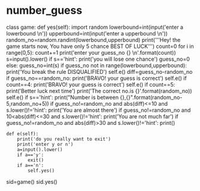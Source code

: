 # number_guess
class game:
    def yes(self):
        import random
        lowerbound=int(input('enter a lowerbound \n'))
        upperbound=int(input('enter a upperbound \n'))
        random_no=random.randint(lowerbound,upperbound)
        print('''Hey! the game starts now,
         You have only 5 chance
         BEST OF LUCK''')
        count=0
        for i in range(0,5):
            count+=1
            print('enter your guess_no {} \n'.format(count))
            s=input().lower()
            if s=='hint':
                print('you will lose one chance')
                guess_no=0
            else:
                guess_no=int(s)
                if guess_no not in range(lowerbound,upperbound):
                    print('You break the rule DISQUALIFIED')
                    self.e()
            diff=guess_no-random_no
            if guess_no==random_no:
                print('BRAVO! your guess is correct')
                self.e()
            if count==4:
                print('BRAVO! your guess is correct')
                self.e()
            if count==5:
                print('Better luck next time')
                print('The correct no.is {}'.format(random_no))
                self.e()
            if s=='hint':
                print("Number is between {},{}".format(random_no-5,random_no+5))
            if guess_no!=random_no and abs(diff)<=10 and s.lower()!='hint':
                print('You are almost there')
            if guess_no!=random_no and 10<abs(diff)<=30 and s.lower()!='hint':
                print('You are not much far')
            if guess_no!=random_no and abs(diff)>30 and s.lower()!='hint':
                print()
           

    def e(self):
        print('do you really want to exit')
        print('enter y or n')
        a=input().lower()
        if a=='y':
            exit()
        if a=='n':
            self.yes()
        
sid=game()
sid.yes()


